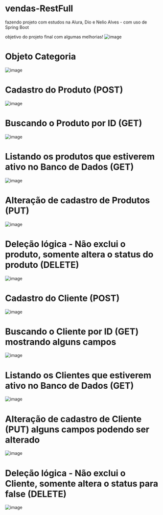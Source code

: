 # vendas-RestFull
fazendo projeto com estudos na Alura, Dio e Nelio Alves - com uso de Spring Boot

objetivo do projeto final com algumas melhorias! 
![image](https://github.com/falconi879/vendas-RestFul/assets/40277543/37262dc9-04d7-43e5-941f-e7b744641d67)


# Objeto Categoria 
![image](https://github.com/falconi879/vendas-RestFul/assets/40277543/3f3262cf-d174-4b15-904b-4e40a3b1712c)


# Cadastro do Produto (POST)
![image](https://github.com/falconi879/vendas-RestFul/assets/40277543/85cd521b-3a4b-466b-90a2-5021f27f20f3)


# Buscando o Produto por ID (GET)
![image](https://github.com/falconi879/vendas-RestFul/assets/40277543/6f0fe687-cf13-4054-b51d-3111e64b3dff)

# Listando os produtos que estiverem ativo no Banco de Dados (GET)
![image](https://github.com/falconi879/vendas-RestFul/assets/40277543/b1054618-fb76-4151-b972-c019a9445dea)

# Alteração de cadastro de Produtos (PUT)
![image](https://github.com/falconi879/vendas-RestFul/assets/40277543/59b1b27c-2374-44a1-85fa-4f87796364c6)

# Deleção lógica - Não exclui o produto, somente altera o status do produto (DELETE)
![image](https://github.com/falconi879/vendas-RestFul/assets/40277543/f2730e3a-f116-4282-9df0-3f96ed94625d)

# Cadastro do Cliente (POST)
![image](https://github.com/falconi879/vendas-RestFul/assets/40277543/b3100b3a-7706-47dd-99d9-16f8c63711e5)

# Buscando o Cliente por ID (GET) mostrando alguns campos
![image](https://github.com/falconi879/vendas-RestFul/assets/40277543/d4912c1d-e447-4ed9-9e4a-2f826e6dd637)

# Listando os Clientes que estiverem ativo no Banco de Dados (GET)
![image](https://github.com/falconi879/vendas-RestFul/assets/40277543/2851eede-ae0a-436b-836b-ef82115a20fd)

# Alteração de cadastro de Cliente (PUT) alguns campos podendo ser alterado
![image](https://github.com/falconi879/vendas-RestFul/assets/40277543/4db33cf3-8cdd-4b49-bcbc-4efd3c2382cb)

# Deleção lógica - Não exclui o Cliente, somente altera o status para false (DELETE)
![image](https://github.com/falconi879/vendas-RestFul/assets/40277543/aca61707-c9b5-47a9-be57-e7bea798de25)


